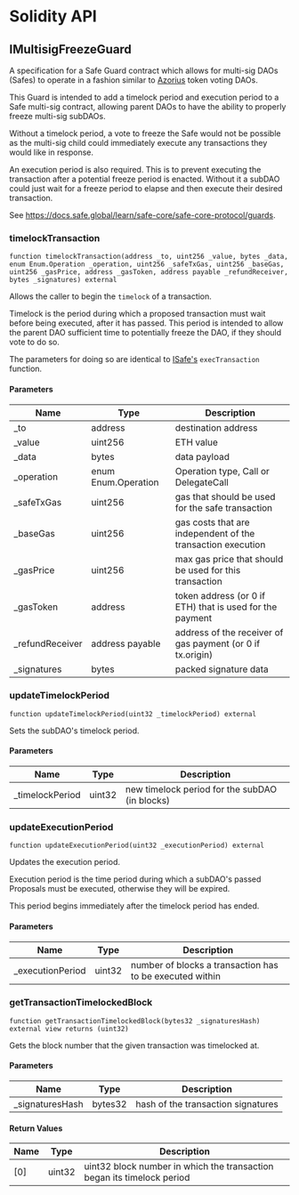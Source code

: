 # Solidity API

## IMultisigFreezeGuard

A specification for a Safe Guard contract which allows for multi-sig DAOs (Safes)
to operate in a fashion similar to [Azorius](../azorius/Azorius.md) token voting DAOs.

This Guard is intended to add a timelock period and execution period to a Safe
multi-sig contract, allowing parent DAOs to have the ability to properly
freeze multi-sig subDAOs.

Without a timelock period, a vote to freeze the Safe would not be possible
as the multi-sig child could immediately execute any transactions they would like
in response.

An execution period is also required. This is to prevent executing the transaction after
a potential freeze period is enacted. Without it a subDAO could just wait for a freeze
period to elapse and then execute their desired transaction.

See https://docs.safe.global/learn/safe-core/safe-core-protocol/guards.

### timelockTransaction

```solidity
function timelockTransaction(address _to, uint256 _value, bytes _data, enum Enum.Operation _operation, uint256 _safeTxGas, uint256 _baseGas, uint256 _gasPrice, address _gasToken, address payable _refundReceiver, bytes _signatures) external
```

Allows the caller to begin the `timelock` of a transaction.

Timelock is the period during which a proposed transaction must wait before being
executed, after it has passed.  This period is intended to allow the parent DAO
sufficient time to potentially freeze the DAO, if they should vote to do so.

The parameters for doing so are identical to [ISafe's](./ISafe.md) `execTransaction` function.

#### Parameters

| Name | Type | Description |
| ---- | ---- | ----------- |
| _to | address | destination address |
| _value | uint256 | ETH value |
| _data | bytes | data payload |
| _operation | enum Enum.Operation | Operation type, Call or DelegateCall |
| _safeTxGas | uint256 | gas that should be used for the safe transaction |
| _baseGas | uint256 | gas costs that are independent of the transaction execution |
| _gasPrice | uint256 | max gas price that should be used for this transaction |
| _gasToken | address | token address (or 0 if ETH) that is used for the payment |
| _refundReceiver | address payable | address of the receiver of gas payment (or 0 if tx.origin) |
| _signatures | bytes | packed signature data |

### updateTimelockPeriod

```solidity
function updateTimelockPeriod(uint32 _timelockPeriod) external
```

Sets the subDAO's timelock period.

#### Parameters

| Name | Type | Description |
| ---- | ---- | ----------- |
| _timelockPeriod | uint32 | new timelock period for the subDAO (in blocks) |

### updateExecutionPeriod

```solidity
function updateExecutionPeriod(uint32 _executionPeriod) external
```

Updates the execution period.

Execution period is the time period during which a subDAO's passed Proposals must be executed,
otherwise they will be expired.

This period begins immediately after the timelock period has ended.

#### Parameters

| Name | Type | Description |
| ---- | ---- | ----------- |
| _executionPeriod | uint32 | number of blocks a transaction has to be executed within |

### getTransactionTimelockedBlock

```solidity
function getTransactionTimelockedBlock(bytes32 _signaturesHash) external view returns (uint32)
```

Gets the block number that the given transaction was timelocked at.

#### Parameters

| Name | Type | Description |
| ---- | ---- | ----------- |
| _signaturesHash | bytes32 | hash of the transaction signatures |

#### Return Values

| Name | Type | Description |
| ---- | ---- | ----------- |
| [0] | uint32 | uint32 block number in which the transaction began its timelock period |

